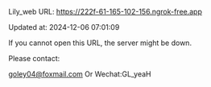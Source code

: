 Lily_web URL: https://222f-61-165-102-156.ngrok-free.app

Updated at: 2024-12-06 07:01:09

If you cannot open this URL, the server might be down.

Please contact: 

goley04@foxmail.com Or Wechat:GL_yeaH
